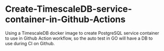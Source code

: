 # Create-TimescaleDB-service-container-in-Github-Actions
 Using a TimescaleDB docker image to create PostgreSQL service container to use in Github Action workflow, so the auto test in GO will have a DB to use during CI on Github. 
